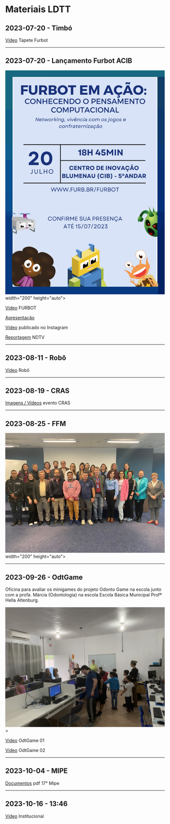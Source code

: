 # Materiais LDTT

## 2023-07-20 - Timbó

[Vídeo](./Documentos/2023-07-14_Timbo.mp4) Tapete Furbot

---

## 2023-07-20 - Lançamento Furbot ACIB

![image](./Documentos/2023-07-20_evento.jpeg)width="200" height="auto">

[Video](./Documentos/2023-07-20_Video.mp4) FURBOT

[Apresentação](./Documentos/2023-07-20_apresentacao.pdf)

[Vídeo](./Documentos/2023-07-20_Instagram.mp4) publicado no Instagram

[Reportagem](./Documentos/2023-07-20_NDTV.mp4) NDTV

---

## 2023-08-11 - Robô

[Vídeo](./Documentos/2023-08-11_Robo.mp4) Robô

---

## 2023-08-19 - CRAS

[Imagens / Vídeos](./2023-08-19_CRAS/ "2023-08-19_CRAS") evento CRAS  

---

## 2023-08-25 - FFM

![image](./Documentos/2023-08-25_FFM.png)width="200" height="auto">

---

## 2023-09-26 - OdtGame

Oficina para avaliar os minigames do projeto Odonto Game na escola junto com a profa. Márcia (Odontologia) na escola Escola Básica Municipal Profª Hella Altenburg.  

![2023-09-26_OdtGame_a](./Documentos/2023-09-26_OdtGame_a.jpeg)>

[Video](./Documentos/2023-09-26_OdtGame_b.mp4) OdtGame 01

[Video](./Documentos/2023-09-26_OdtGame_c.mp4) OdtGame 02

---

## 2023-10-04 - MIPE

[Documentos](./Documentos/2023-10-04_MIPE.pdf "2023-10-04_MIPE") pdf 17° Mipe

---

## 2023-10-16 - 13:46

[Vídeo](./Documentos/2023-10-16_LDTT_institucional.mp4) Institucional

